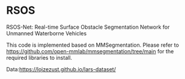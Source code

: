 # RSOS
RSOS-Net: Real-time Surface Obstacle Segmentation Network for Unmanned Waterborne Vehicles

This code is implemented based on MMSegmentation. Please refer to https://github.com/open-mmlab/mmsegmentation/tree/main for the required libraries to install.

Data:https://lojzezust.github.io/lars-dataset/
